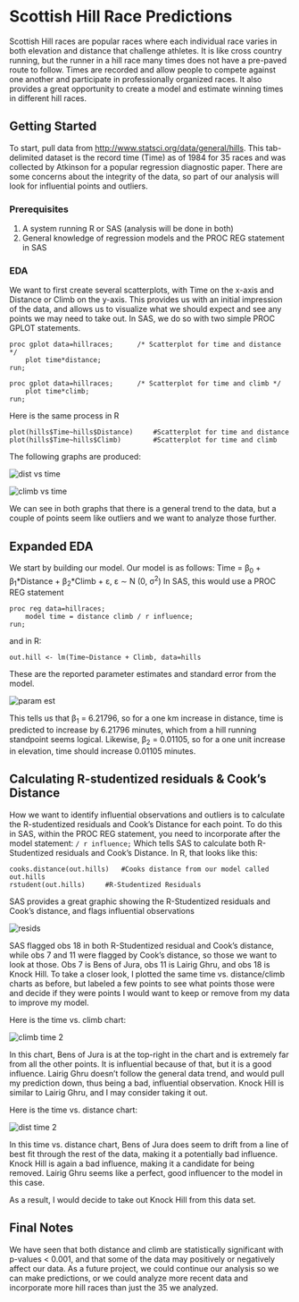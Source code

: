 # Scottish Hill Race Predictions
Scottish Hill races are popular races where each individual race varies in both elevation and distance that challenge athletes. It is like cross country running, but the runner in a hill race many times does not have a pre-paved route to follow. Times are recorded and allow people to compete against one another and participate in professionally organized races. It also provides a great opportunity to create a model and estimate winning times in different hill races. 

## Getting Started
To start, pull data from http://www.statsci.org/data/general/hills. This tab-delimited dataset is the record time (Time) as of 1984 for 35 races and was collected by Atkinson for a popular regression diagnostic paper. There are some concerns about the integrity of the data, so part of our analysis will look for influential points and outliers.
### Prerequisites
1. A system running R or SAS (analysis will be done in both)
2. General knowledge of regression models and the PROC REG statement in SAS
### EDA
We want to first create several scatterplots, with Time on the x-axis and Distance or Climb on the y-axis. This provides us with an initial impression of the data, and allows us to visualize what we should expect and see any points we may need to take out. In SAS, we do so with two simple  PROC GPLOT statements.
```
proc gplot data=hillraces;		/* Scatterplot for time and distance */
	plot time*distance;
run;

proc gplot data=hillraces;		/* Scatterplot for time and climb */
	plot time*climb;
run;
```
Here is the same process in R
```
plot(hills$Time~hills$Distance)		#Scatterplot for time and distance
plot(hills$Time~hills$Climb)		#Scatterplot for time and climb
```
The following graphs are produced:

![dist vs time](https://user-images.githubusercontent.com/45023513/54093754-a5420700-4360-11e9-8fb5-0ace3d97f8fa.png)

![climb vs time](https://user-images.githubusercontent.com/45023513/54093759-a5da9d80-4360-11e9-9d5d-2573c41877fc.png)

We can see in both graphs that there is a general trend to the data, but a couple of points seem like outliers and we want to analyze those further.
## Expanded EDA
We start by building our model. Our model is as follows:
	Time = β<sub>0</sub> + β<sub>1</sub>*Distance + β<sub>2</sub>*Climb + ε, ε ∼ N (0, σ<sup>2</sup>)
In SAS, this would use a PROC REG statement
```
proc reg data=hillraces;
	model time = distance climb / r influence;
run;
```
and in R:
```
out.hill <- lm(Time~Distance + Climb, data=hills
```
These are the reported parameter estimates and standard error from the model.

![param est](https://user-images.githubusercontent.com/45023513/54093758-a5420700-4360-11e9-82cf-8080ff4390d1.png)

This tells us that β<sub>1</sub> = 6.21796, so for a one km increase in distance, time is predicted to increase by 6.21796 minutes, which from a hill running standpoint seems logical. Likewise, β<sub>2</sub> = 0.01105, so for a one unit increase in elevation, time should increase 0.01105 minutes.
## Calculating R-studentized residuals & Cook’s Distance
How we want to identify influential observations and outliers is to calculate the R-studentized residuals and Cook’s Distance for each point. To do this in SAS, within the PROC REG statement, you need to incorporate after the model statement:
```/ r influence;```
Which tells SAS to calculate both R-Studentized residuals and Cook’s Distance. In R, that looks like this:
```
cooks.distance(out.hills)	#Cooks distance from our model called out.hills
rstudent(out.hills)		#R-Studentized Residuals
```
SAS provides a great graphic showing the R-Studentized residuals and Cook’s distance, and flags influential observations
 
 ![resids](https://user-images.githubusercontent.com/45023513/54093757-a5420700-4360-11e9-9058-80bc13919f83.png)
 
SAS flagged obs 18 in both R-Studentized residual and Cook’s distance, while obs 7 and 11 were flagged by Cook’s distance, so those we want to look at those.
Obs 7 is Bens of Jura, obs 11 is Lairig Ghru, and obs 18 is Knock Hill. To take a closer look, I plotted the same time vs. distance/climb charts as before, but labeled a few points to see what points those were and decide if they were points I would want to keep or remove from my data to improve my model.

Here is the time vs. climb chart:

![climb time 2](https://user-images.githubusercontent.com/45023513/54093756-a5420700-4360-11e9-9667-8bd3f2abb530.png)

In this chart, Bens of Jura is at the top-right in the chart and is extremely far from all the other points. It is influential because of that, but it is a good influence. Lairig Ghru doesn’t follow the general data trend, and would pull my prediction down, thus being a bad, influential observation. Knock Hill is similar to Lairig Ghru, and I may consider taking it out.


Here is the time vs. distance chart:

![dist time 2](https://user-images.githubusercontent.com/45023513/54093755-a5420700-4360-11e9-93cc-0a8a3b4854b2.png)

In this time vs. distance chart, Bens of Jura does seem to drift from a line of best fit through the rest of the data, making it a potentially bad influence. Knock Hill is again a bad influence, making it a candidate for being removed. Lairig Ghru seems like a perfect, good influencer to the model in this case.

As a result, I would decide to take out Knock Hill from this data set. 

## Final Notes
We have seen that both distance and climb are statistically significant with p-values < 0.001, and that some of the data may positively or negatively affect our data. As a future project, we could continue our analysis so we can make predictions, or we could analyze more recent data and incorporate more hill races than just the 35 we analyzed.
